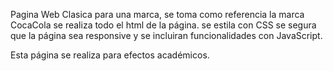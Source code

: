 Pagina Web Clasica para una marca, se toma como referencia la marca CocaCola
se realiza todo el html de la página.
se estila con CSS
se segura que la página sea responsive
y se incluiran funcionalidades con JavaScript.

Esta página se realiza para efectos académicos.
